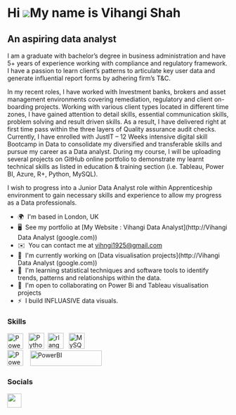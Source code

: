Hi ![](https://user-images.githubusercontent.com/18350557/176309783-0785949b-9127-417c-8b55-ab5a4333674e.gif)My name is Vihangi Shah
====================================================================================================================================

An aspiring data analyst
------------------------

I am a graduate with bachelor’s degree in business administration and have 5+ years of experience working with compliance and regulatory framework. I have a passion to learn client’s patterns to articulate key user data and generate influential report forms by adhering firm’s T&C. 

In my recent roles, I have worked with Investment banks, brokers and asset management environments covering remediation, regulatory and client on-boarding projects. Working with various client types located in different time zones, I have gained attention to detail skills, essential communication skills, problem solving and result driven skills. As a result, I have delivered right at first time pass within the three layers of Quality assurance audit checks. Currently, I have enrolled with JustIT – 12 Weeks intensive digital skill Bootcamp in Data to consolidate my diversified and transferable skills and pursue my career as a Data analyst. During my course, I will be uploading several projects on GitHub online portfolio to demonstrate my learnt technical skills as listed in education & training section (i.e. Tableau, Power BI, Azure, R+, Python, MySQL).

I wish to progress into a Junior Data Analyst role within Apprenticeship environment to gain necessary skills and experience to allow my progress as a Data professionals.

* 🌍  I'm based in London, UK
* 🖥️  See my portfolio at [My Website : Vihangi Data Analyst](http://Vihangi Data Analyst (google.com))
* ✉️  You can contact me at [vihngi1925@gmail.com](mailto:vihngi1925@gmail.com)
* 🚀  I'm currently working on [Data visualisation projects](http://Vihangi Data Analyst (google.com))
* 🧠  I'm learning statistical techniques and software tools to identify trends, patterns and relationships within the data.
* 🤝  I'm open to collaborating on Power Bi and Tableau visualisation projects
* ⚡  I build INFLUASIVE data visuals.

### Skills


<p align="left">

 <img src="https://www.thestructuralworld.com/wp-content/uploads/2020/01/Excel-logo.png" width="36" height="35" alt="PowerBI" /></a>&nbsp;&nbsp;
   <a href="https://www.python.org/" target="_blank" rel="noreferrer"><img src="https://raw.githubusercontent.com/danielcranney/readme-generator/main/public/icons/skills/python-colored.svg" width="36" height="36" alt="Python" /></a>&nbsp;&nbsp;<a href="https://www.r-project.org/" target="_blank" rel="noreferrer"><img src="https://raw.githubusercontent.com/danielcranney/readme-generator/main/public/icons/skills/rlang-colored.svg" width="36" height="36" alt="rlang" /></a>&nbsp;&nbsp;
  <a href="https://www.mysql.com/" target="_blank" rel="noreferrer"><img src="https://raw.githubusercontent.com/danielcranney/readme-generator/main/public/icons/skills/mysql-colored.svg" width="36" height="36" alt="MySQL" /></a><br>
  <a href="https://app.powerbi.com/" target="_blank" rel="noreferrer"><img src="https://cdn.worldvectorlogo.com/logos/power-bi.svg" width="36" height="36" alt="PowerBI" /></a>&nbsp;&nbsp;&nbsp;
  <a href="https://www.tableau.com/" target="_blank" rel="noreferrer"><img src="https://raw.githubusercontent.com/gilbarbara/logos/main/logos/tableau.svg" width="163" height="35" alt="PowerBI" /></a>

</p>


### Socials

<p align="left"> <a href="https://www.linkedin.com/in/vihangi-shah/" target="_blank" rel="noreferrer"> <picture> <source media="(prefers-color-scheme: dark)" srcset="https://raw.githubusercontent.com/danielcranney/readme-generator/main/public/icons/socials/linkedin-dark.svg" /> <source media="(prefers-color-scheme: light)" srcset="https://raw.githubusercontent.com/danielcranney/readme-generator/main/public/icons/socials/linkedin.svg" /> <img src="https://raw.githubusercontent.com/danielcranney/readme-generator/main/public/icons/socials/linkedin.svg" width="32" height="32" /> </picture> </a></p>
